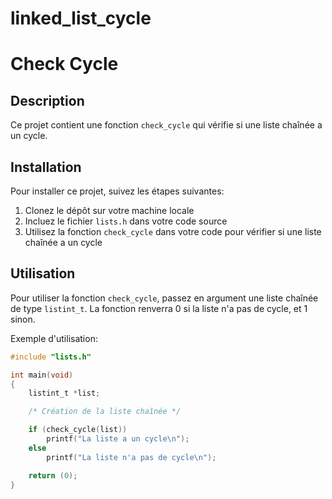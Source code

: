 # linked_list_cycle
# Check Cycle

## Description

Ce projet contient une fonction `check_cycle` qui vérifie si une liste chaînée a un cycle.

## Installation

Pour installer ce projet, suivez les étapes suivantes:

1. Clonez le dépôt sur votre machine locale
2. Incluez le fichier `lists.h` dans votre code source
3. Utilisez la fonction `check_cycle` dans votre code pour vérifier si une liste chaînée a un cycle

## Utilisation

Pour utiliser la fonction `check_cycle`, passez en argument une liste chaînée de type `listint_t`. La fonction renverra 0 si la liste n'a pas de cycle, et 1 sinon.

Exemple d'utilisation:

```c
#include "lists.h"

int main(void)
{
    listint_t *list;

    /* Création de la liste chaînée */

    if (check_cycle(list))
        printf("La liste a un cycle\n");
    else
        printf("La liste n'a pas de cycle\n");

    return (0);
}
```